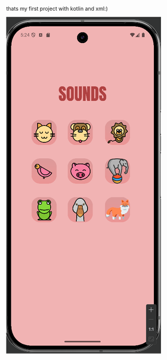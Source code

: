thats my first project with kotlin and xml:)



![Preview](https://github.com/shiroyoshaa/animal-barks/blob/main/preview.png)

